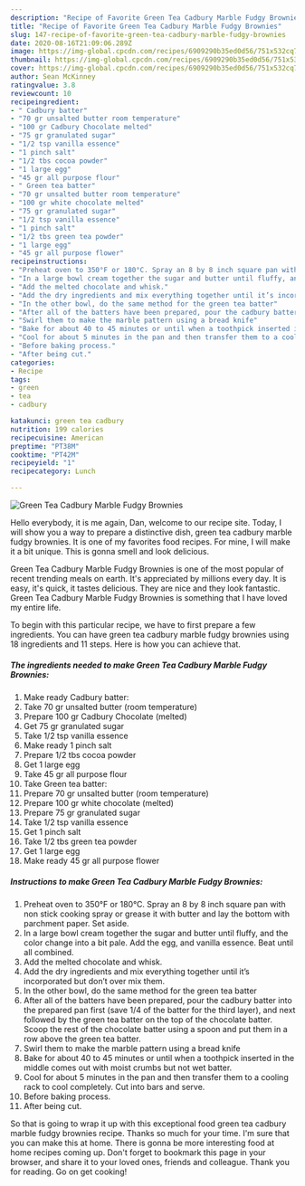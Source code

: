 ```yaml
---
description: "Recipe of Favorite Green Tea Cadbury Marble Fudgy Brownies"
title: "Recipe of Favorite Green Tea Cadbury Marble Fudgy Brownies"
slug: 147-recipe-of-favorite-green-tea-cadbury-marble-fudgy-brownies
date: 2020-08-16T21:09:06.289Z
image: https://img-global.cpcdn.com/recipes/6909290b35ed0d56/751x532cq70/green-tea-cadbury-marble-fudgy-brownies-recipe-main-photo.jpg
thumbnail: https://img-global.cpcdn.com/recipes/6909290b35ed0d56/751x532cq70/green-tea-cadbury-marble-fudgy-brownies-recipe-main-photo.jpg
cover: https://img-global.cpcdn.com/recipes/6909290b35ed0d56/751x532cq70/green-tea-cadbury-marble-fudgy-brownies-recipe-main-photo.jpg
author: Sean McKinney
ratingvalue: 3.8
reviewcount: 10
recipeingredient:
- " Cadbury batter"
- "70 gr unsalted butter room temperature"
- "100 gr Cadbury Chocolate melted"
- "75 gr granulated sugar"
- "1/2 tsp vanilla essence"
- "1 pinch salt"
- "1/2 tbs cocoa powder"
- "1 large egg"
- "45 gr all purpose flour"
- " Green tea batter"
- "70 gr unsalted butter room temperature"
- "100 gr white chocolate melted"
- "75 gr granulated sugar"
- "1/2 tsp vanilla essence"
- "1 pinch salt"
- "1/2 tbs green tea powder"
- "1 large egg"
- "45 gr all purpose flower"
recipeinstructions:
- "Preheat oven to 350°F or 180°C. Spray an 8 by 8 inch square pan with non stick cooking spray or grease it with butter and lay the bottom with parchment paper. Set aside."
- "In a large bowl cream together the sugar and butter until fluffy, and the color change into a bit pale. Add the egg, and vanilla essence. Beat until all combined."
- "Add the melted chocolate and whisk."
- "Add the dry ingredients and mix everything together until it’s incorporated but don’t over mix them."
- "In the other bowl, do the same method for the green tea batter"
- "After all of the batters have been prepared, pour the cadbury batter into the prepared pan first (save 1/4 of the batter for the third layer), and next followed by the green tea batter on the top of the chocolate batter. Scoop the rest of the chocolate batter using a spoon and put them in a row above the green tea batter."
- "Swirl them to make the marble pattern using a bread knife"
- "Bake for about 40 to 45 minutes or until when a toothpick inserted in the middle comes out with moist crumbs but not wet batter."
- "Cool for about 5 minutes in the pan and then transfer them to a cooling rack to cool completely. Cut into bars and serve."
- "Before baking process."
- "After being cut."
categories:
- Recipe
tags:
- green
- tea
- cadbury

katakunci: green tea cadbury 
nutrition: 199 calories
recipecuisine: American
preptime: "PT38M"
cooktime: "PT42M"
recipeyield: "1"
recipecategory: Lunch

---
```



![Green Tea Cadbury Marble Fudgy Brownies](https://img-global.cpcdn.com/recipes/6909290b35ed0d56/751x532cq70/green-tea-cadbury-marble-fudgy-brownies-recipe-main-photo.jpg)

Hello everybody, it is me again, Dan, welcome to our recipe site. Today, I will show you a way to prepare a distinctive dish, green tea cadbury marble fudgy brownies. It is one of my favorites food recipes. For mine, I will make it a bit unique. This is gonna smell and look delicious.



Green Tea Cadbury Marble Fudgy Brownies is one of the most popular of recent trending meals on earth. It's appreciated by millions every day. It is easy, it's quick, it tastes delicious. They are nice and they look fantastic. Green Tea Cadbury Marble Fudgy Brownies is something that I have loved my entire life.


To begin with this particular recipe, we have to first prepare a few ingredients. You can have green tea cadbury marble fudgy brownies using 18 ingredients and 11 steps. Here is how you can achieve that.

<!--inarticleads1-->

##### The ingredients needed to make Green Tea Cadbury Marble Fudgy Brownies:

1. Make ready  Cadbury batter:
1. Take 70 gr unsalted butter (room temperature)
1. Prepare 100 gr Cadbury Chocolate (melted)
1. Get 75 gr granulated sugar
1. Take 1/2 tsp vanilla essence
1. Make ready 1 pinch salt
1. Prepare 1/2 tbs cocoa powder
1. Get 1 large egg
1. Take 45 gr all purpose flour
1. Take  Green tea batter:
1. Prepare 70 gr unsalted butter (room temperature)
1. Prepare 100 gr white chocolate (melted)
1. Prepare 75 gr granulated sugar
1. Take 1/2 tsp vanilla essence
1. Get 1 pinch salt
1. Take 1/2 tbs green tea powder
1. Get 1 large egg
1. Make ready 45 gr all purpose flower




<!--inarticleads2-->

##### Instructions to make Green Tea Cadbury Marble Fudgy Brownies:

1. Preheat oven to 350°F or 180°C. Spray an 8 by 8 inch square pan with non stick cooking spray or grease it with butter and lay the bottom with parchment paper. Set aside.
1. In a large bowl cream together the sugar and butter until fluffy, and the color change into a bit pale. Add the egg, and vanilla essence. Beat until all combined.
1. Add the melted chocolate and whisk.
1. Add the dry ingredients and mix everything together until it’s incorporated but don’t over mix them.
1. In the other bowl, do the same method for the green tea batter
1. After all of the batters have been prepared, pour the cadbury batter into the prepared pan first (save 1/4 of the batter for the third layer), and next followed by the green tea batter on the top of the chocolate batter. Scoop the rest of the chocolate batter using a spoon and put them in a row above the green tea batter.
1. Swirl them to make the marble pattern using a bread knife
1. Bake for about 40 to 45 minutes or until when a toothpick inserted in the middle comes out with moist crumbs but not wet batter.
1. Cool for about 5 minutes in the pan and then transfer them to a cooling rack to cool completely. Cut into bars and serve.
1. Before baking process.
1. After being cut.




So that is going to wrap it up with this exceptional food green tea cadbury marble fudgy brownies recipe. Thanks so much for your time. I'm sure that you can make this at home. There is gonna be more interesting food at home recipes coming up. Don't forget to bookmark this page in your browser, and share it to your loved ones, friends and colleague. Thank you for reading. Go on get cooking!
